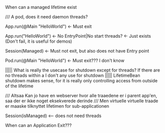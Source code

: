 When can a managed lifetime exist

/// A pod, does it need daemon threads?


App.run(@Main "HelloWorld") <- Must exit

App.run("HelloWorld") <- No EntryPoint|No start threads? <- Just exists (Don't fail, it is useful for demos)

Session(Managed) <- Must not exit, but also does not have Entry point
 
Pod.run(@Main "HelloWorld") <- Must exit??? I don't know


||||| What is really the usecase for shutdown except for threads? If there are no threads within a I don't any use for shutdown
||||| LifetimeBean shutdown makes sense, for it is really only controlling access from outside of the lifetime

/// Altsaa Kan jo have en webserver hvor alle traaedene er i parent app'en, saa der er ikke noget eksekverede derinde
/// Men virtuelle virtuelle traade er maaske tilknyttet lifetimen for sub-applicationen

Session(isManaged) <-- does not need threads


When can an Application Exit???